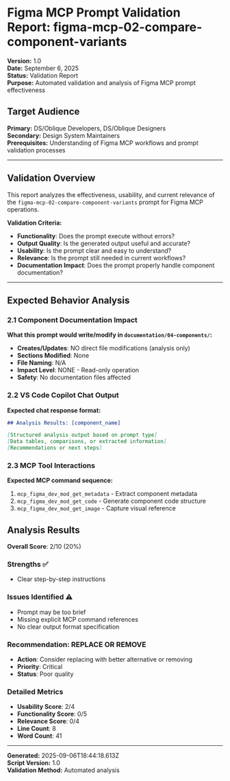 # Figma MCP Prompt Validation Report: figma-mcp-02-compare-component-variants

**Version:** 1.0  
**Date:** September 6, 2025  
**Status:** Validation Report  
**Purpose:** Automated validation and analysis of Figma MCP prompt effectiveness

## **Target Audience**
**Primary:** DS/Oblique Developers, DS/Oblique Designers  
**Secondary:** Design System Maintainers  
**Prerequisites:** Understanding of Figma MCP workflows and prompt validation processes

---

## Validation Overview

This report analyzes the effectiveness, usability, and current relevance of the `figma-mcp-02-compare-component-variants` prompt for Figma MCP operations.

**Validation Criteria:**
- **Functionality**: Does the prompt execute without errors?
- **Output Quality**: Is the generated output useful and accurate?
- **Usability**: Is the prompt clear and easy to understand?
- **Relevance**: Is the prompt still needed in current workflows?
- **Documentation Impact**: Does the prompt properly handle component documentation?

---

## Expected Behavior Analysis

### 2.1 Component Documentation Impact
**What this prompt would write/modify in `documentation/04-components/`:**

- **Creates/Updates**: NO direct file modifications (analysis only)
- **Sections Modified**: None
- **File Naming**: N/A  
- **Impact Level**: NONE - Read-only operation
- **Safety**: No documentation files affected

### 2.2 VS Code Copilot Chat Output
**Expected chat response format:**

```markdown
## Analysis Results: [component_name]

[Structured analysis output based on prompt type]
[Data tables, comparisons, or extracted information]
[Recommendations or next steps]
```

### 2.3 MCP Tool Interactions
**Expected MCP command sequence:**

1. `mcp_figma_dev_mod_get_metadata` - Extract component metadata
2. `mcp_figma_dev_mod_get_code` - Generate component code structure
3. `mcp_figma_dev_mod_get_image` - Capture visual reference

## Analysis Results

**Overall Score**: 2/10 (20%)

### Strengths ✅
- Clear step-by-step instructions

### Issues Identified ⚠️
- Prompt may be too brief
- Missing explicit MCP command references
- No clear output format specification

### Recommendation: REPLACE OR REMOVE
- **Action**: Consider replacing with better alternative or removing
- **Priority**: Critical
- **Status**: Poor quality

### Detailed Metrics
- **Usability Score**: 2/4
- **Functionality Score**: 0/5  
- **Relevance Score**: 0/4
- **Line Count**: 8
- **Word Count**: 41


---

**Generated:** 2025-09-06T18:44:18.613Z  
**Script Version:** 1.0  
**Validation Method:** Automated analysis